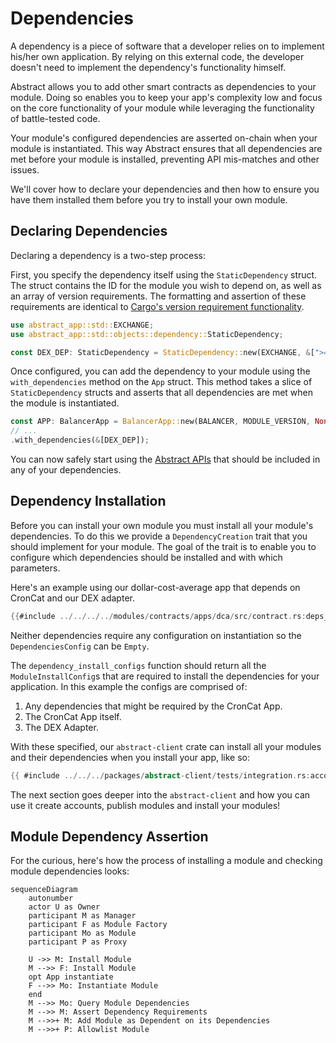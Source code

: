 # Dependencies

A dependency is a piece of software that a developer relies on to implement his/her own application. By relying on this external code, the developer doesn't need to implement the dependency's functionality himself.

Abstract allows you to add other smart contracts as dependencies to your module. Doing so enables you to keep your app's complexity low and focus on the core functionality of your module while leveraging the functionality of battle-tested code.

Your module's configured dependencies are asserted on-chain when your module is instantiated. This way Abstract ensures that all dependencies are met before your module is installed, preventing API mis-matches and other issues.

We'll cover how to declare your dependencies and then how to ensure you have them installed them before you try to install your own module.

## Declaring Dependencies

Declaring a dependency is a two-step process:

First, you specify the dependency itself using the `StaticDependency` struct. The struct contains the ID for the module you wish to depend on, as well as an array of version requirements. The formatting and assertion of these requirements are identical to [Cargo's version requirement functionality](https://doc.rust-lang.org/cargo/reference/specifying-dependencies.html).

```rust
use abstract_app::std::EXCHANGE;
use abstract_app::std::objects::dependency::StaticDependency;

const DEX_DEP: StaticDependency = StaticDependency::new(EXCHANGE, &[">=0.3.0"]);
```

Once configured, you can add the dependency to your module using the `with_dependencies` method on the `App` struct. This method takes a slice of `StaticDependency` structs and asserts that all dependencies are met when the module is instantiated.

```rust
const APP: BalancerApp = BalancerApp::new(BALANCER, MODULE_VERSION, None)
// ...
.with_dependencies(&[DEX_DEP]);
```

You can now safely start using the [Abstract APIs](./sdk.md) that should be included in any of your dependencies.

## Dependency Installation

Before you can install your own module you must install all your module's dependencies. To do this we provide a `DependencyCreation` trait that you should implement for your module. The goal of the trait is to enable you to configure which dependencies should be installed and with which parameters.

Here's an example using our dollar-cost-average app that depends on CronCat and our DEX adapter.

```rust
{{#include ../../../../modules/contracts/apps/dca/src/contract.rs:deps_creation}}
```

Neither dependencies require any configuration on instantiation so the `DependenciesConfig` can be `Empty`.

The `dependency_install_configs` function should return all the `ModuleInstallConfig`s that are required to install the dependencies for your application. In this example the configs are comprised of:

1. Any dependencies that might be required by the CronCat App.
2. The CronCat App itself.
3. The DEX Adapter.

With these specified, our `abstract-client` crate can install all your modules and their dependencies when you install your app, like so:

```rust
{{ #include ../../../packages/abstract-client/tests/integration.rs:account }}
```

The next section goes deeper into the `abstract-client` and how you can use it create accounts, publish modules and install your modules!

## Module Dependency Assertion

For the curious, here's how the process of installing a module and checking module dependencies looks:

```mermaid
sequenceDiagram
    autonumber
    actor U as Owner
    participant M as Manager
    participant F as Module Factory
    participant Mo as Module
    participant P as Proxy

    U ->> M: Install Module
    M -->> F: Install Module
    opt App instantiate 
    F -->> Mo: Instantiate Module
    end
    M -->> Mo: Query Module Dependencies
    M -->> M: Assert Dependency Requirements
    M -->>+ M: Add Module as Dependent on its Dependencies
    M -->>+ P: Allowlist Module
```
